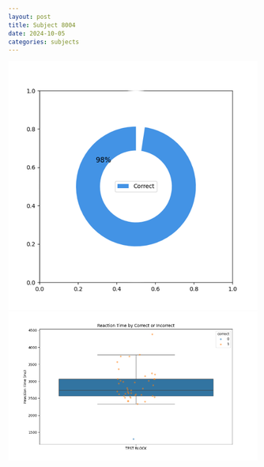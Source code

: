 ```yaml
---
layout: post
title: Subject 8004
date: 2024-10-05
categories: subjects
---
```


![](data/8004/run-4/8004_DSST_acc_{sub}.png)
![](data/8004/run-4/8004_DSST_rt.png)
